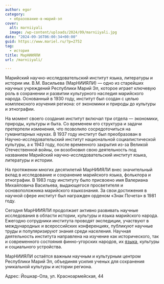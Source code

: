 ```yaml
---
author: egor
category:
  - образование-в-марий-эл
cover:
  alt: marniiyali
  image: /wp-content/uploads/2024/09/marniiyali.jpg
date: "2024-09-16T06:00:34+00:00"
guid: https://www.mariel.ru/?p=2752
tag:
  - история
title: МарНИИЯЛИ
url: /marniiyali/

---
```

Марийский научно-исследовательский институт языка, литературы и истории им. В.М. Васильева (МарНИИЯЛИ) — одно из старейших научных учреждений Республики Марий Эл, которое играет ключевую роль в сохранении и развитии культурного наследия марийского народа. Основанный в 1930 году, институт был создан с целью комплексного изучения региона: от экономики и природы до культуры и этнографии.

На момент своего создания институт включал три отдела — экономики, природы, культуры и быта. Со временем его структура и задачи претерпели изменения, что позволило сосредоточиться на гуманитарных науках. В 1937 году институт был преобразован в Научно-исследовательский институт национальной социалистической культуры, а к 1943 году, после временного закрытия из-за Великой Отечественной войны, он возобновил свою деятельность под названием Марийский научно-исследовательский институт языка, литературы и истории.

На протяжении многих десятилетий МарНИИЯЛИ внес значительный вклад в исследование и сохранение марийского языка, фольклора и этнографии. В 1983 году институту было присвоено имя Валериана Михайловича Васильева, выдающегося просветителя и основоположника марийского языкознания. За свои достижения в научной сфере институт был награжден орденом «Знак Почета» в 1981 году.

Сегодня МарНИИЯЛИ продолжает активно развивать научные исследования в области истории, культуры и языка марийского народа. Ежегодно сотрудники института проводят экспедиции, участвуют в международных и всероссийских конференциях, публикуют научные труды и популяризируют знания среди населения. Научная деятельность института направлена на изучение как исторического, так и современного состояния финно-угорских народов, их [языка](/mari_language/), культуры и социального устройства.

МарНИИЯЛИ остаётся важным научным и культурным центром Республики Марий Эл, объединяя усилия ученых для сохранения уникальной культуры и истории региона.

Адрес: Йошкар-Ола, ул. Красноармейская, 44
